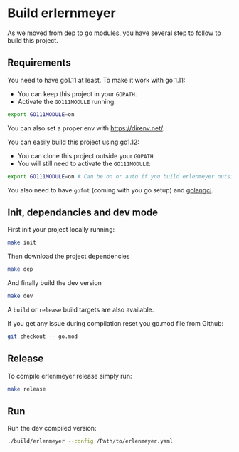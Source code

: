 # Build erlernmeyer

As we moved from [dep]() to [go modules](https://github.com/golang/go/wiki/Modules#example), you have several step to follow to build this project.

## Requirements

You need to have go1.11 at least. To make it work with go 1.11: 
- You can keep this project in your `GOPATH`. 
- Activate the `GO111MODULE` running:

```sh
export GO111MODULE=on  
```

You can also set a proper env with https://direnv.net/. 

You can easily build this project using go1.12: 
- You can clone this project outside your `GOPATH`
- You will still need to activate the `GO111MODULE`: 

```sh
export GO111MODULE=on # Can be on or auto if you build erlenmeyer outside your GOPATH
```

You also need to have `gofmt` (coming with you go setup) and [golangci](https://github.com/golangci/golangci-lint).

## Init, dependancies and dev mode

First init your project locally running:

```sh
make init
```

Then download the project dependencies

```sh
make dep
```

And finally build the dev version

```sh
make dev
```

A `build` or `release` build targets are also available.

If you get any issue during compilation reset you go.mod file from Github:

```sh
git checkout -- go.mod
```

## Release

To compile erlenmeyer release simply run:

```sh
make release
```

## Run

Run the dev compiled version:

```sh
./build/erlenmeyer --config /Path/to/erlenmeyer.yaml
```
